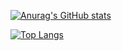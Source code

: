 [![Anurag's GitHub stats](https://github-readme-stats.vercel.app/api?username=lucasespassini&theme=tokyonight)](https://github.com/lucasespassini/github-readme-stats)

[![Top Langs](https://github-readme-stats.vercel.app/api/top-langs/?username=lucasespassini&layout=compact&theme=tokyonight&exclude_repo=formacao-nodejs&langs_count=6)](https://github.com/lucasespassini/github-readme-stats)

<!--
**lucasespassini/lucasespassini** is a ✨ _special_ ✨ repository because its `README.md` (this file) appears on your GitHub profile.

Here are some ideas to get you started:

- 🔭 I’m currently working on ...
- 🌱 I’m currently learning ...
- 👯 I’m looking to collaborate on ...
- 🤔 I’m looking for help with ...
- 💬 Ask me about ...
- 📫 How to reach me: ...
- 😄 Pronouns: ...
- ⚡ Fun fact: ...
-->
